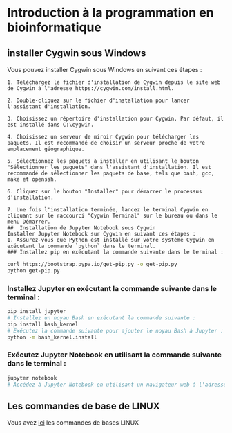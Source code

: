 # Introduction à la programmation en bioinformatique
## installer Cygwin sous Windows
Vous pouvez installer Cygwin sous Windows en suivant ces étapes :

    1. Téléchargez le fichier d'installation de Cygwin depuis le site web de Cygwin à l'adresse https://cygwin.com/install.html.

    2. Double-cliquez sur le fichier d'installation pour lancer l'assistant d'installation.

    3. Choisissez un répertoire d'installation pour Cygwin. Par défaut, il est installé dans C:\cygwin.

    4. Choisissez un serveur de miroir Cygwin pour télécharger les paquets. Il est recommandé de choisir un serveur proche de votre emplacement géographique.

    5. Sélectionnez les paquets à installer en utilisant le bouton "Sélectionner les paquets" dans l'assistant d'installation. Il est recommandé de sélectionner les paquets de base, tels que bash, gcc, make et openssh.

    6. Cliquez sur le bouton "Installer" pour démarrer le processus d'installation.

    7. Une fois l'installation terminée, lancez le terminal Cygwin en cliquant sur le raccourci "Cygwin Terminal" sur le bureau ou dans le menu Démarrer.
    ##  Installation de Jupyter Notebook sous Cygwin
    Installer Jupyter Notebook sur Cygwin en suivant ces étapes :
    1. Assurez-vous que Python est installé sur votre système Cygwin en exécutant la commande `python` dans le terminal.
    ### Installez pip en exécutant la commande suivante dans le terminal :
```bash
curl https://bootstrap.pypa.io/get-pip.py -o get-pip.py
python get-pip.py
```
### Installez Jupyter en exécutant la commande suivante dans le terminal :
```bash
pip install jupyter
# Installez un noyau Bash en exécutant la commande suivante :
pip install bash_kernel
# Exécutez la commande suivante pour ajouter le noyau Bash à Jupyter : 
python -m bash_kernel.install
```
### Exécutez Jupyter Notebook en utilisant la commande suivante dans le terminal :

```bash
jupyter notebook
# Accédez à Jupyter Notebook en utilisant un navigateur web à l'adresse `http://localhost:8888/`.
```
## Les commandes de base de LINUX
Vous avez [ici](https://github.com/Ezechiel-Tibiri/GNU-LINUX/blob/main/cmd_linux.md)
 les commandes de bases LINUX
